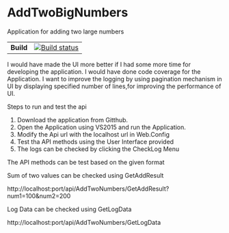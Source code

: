 # AddTwoBigNumbers
Application  for adding two large numbers

| | |
| --- | --- |
| **Build** |  [![Build status](https://ci.appveyor.com/api/projects/status/tcx341v1t66ra2e9?svg=true)](https://ci.appveyor.com/project/rajendra-rpavankumar/addtwobignumbers) |


I would have made the UI more better if I had some more time for developing the application.
I would have done code coverage for the Application.
I want to improve the logging by using pagination mechanism in UI by displaying specified number of lines,for improving the 
performance of UI.

Steps to run and test the api

1. Download the application from Gitthub.
2. Open the Application using VS2015 and run the Application.
3. Modify the Api url with the localhost url in Web.Config
4. Test tha API methods using the User Interface provided
5. The logs can be checked by clicking the CheckLog Menu

The API methods can be test based on the given format

Sum of two values can be checked using GetAddResult

http://localhost:port/api/AddTwoNumbers/GetAddResult?num1=100&num2=200

Log Data can be checked using GetLogData

http://localhost:port/api/AddTwoNumbers/GetLogData

